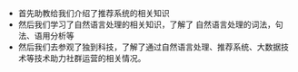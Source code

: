 * 首先助教给我们介绍了推荐系统的相关知识
* 然后我们学习了自然语言处理的相关知识，了解了 自然语言处理的词法，句法、语用分析等
* 然后我们去参观了独到科技，了解了通过自然语言处理、推荐系统、大数据技术等技术助力社群运营的相关情况。
